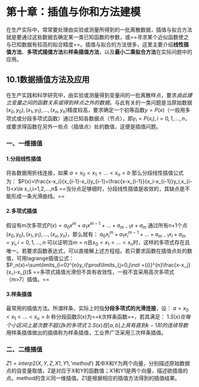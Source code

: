# 第十章：插值与你和方法建模

在生产实际中，常常要处理由实验或测量所得到的一批离散数据，插值与拟合方法就是要通过这些数据去确定某一类已知函数的参数，或==寻求某个近似函数使之与已知数据有较高的拟合精度==。插值与拟合的方法很多，这里主要介绍**线性插值方法**、**多项式插值方法**和**样条插值方法**，以及**最小二乘拟合方法**在实际问题中的应用。

## 10.1数据插值方法及应用

在生产实践和科学研究中，由实验或测量得到变量间的一批离散样点，要求*由此建立变量之间的函数关系或得到样点之外的数据*。与此有关的一类问题是当原始数据$(x_0,y_0),(x_1,y_1),...,(x_n,y_n)$精度较高，要求确定一个初等函数$y=P(x)$（一般用多项式或分段多项式函数）通过已知各数据点（节点），即$y_i=P(x_i),i=0,1,...,n$，或要求得函数在另外一些点（插值点）处的数值，这便是插值问题。

### 一、一维插值

#### 1.分段线性插值

将各数据用折线连接，如果
$a=x_0<x_1<...<x_n=b$
那么分段线性插值公式为：
$P(x)=\frac{x-x_i}{x_{i-1}-x_i}y_{i-1}+\frac{x-x_{i-1}}{x_i-x_{i-1}}y_i,x_{i-1}<x\le x_i,i=1,2,...,n$
==当分点足够细时，分段线性插值是收敛的，其缺点是不能形成一条光滑曲线。==

#### 2.多项式插值

假设有m次多项式$P(x)=a_0x^m+a_1x^{m-1}+...+a_{m-1}x+a_m$
通过所有n+1个点$(x_0,y_0),(x_1,y_1),...,(x_n,y_n)$，那么就有：
$a_0x_i^m+a_1x_i^{m-1}+...+a_{m-1}x_i+a_m=y_i,i=0,1,...,n$
可以证明当$m=n$且$x_0<x_1<...<x_n$时，这样的多项式存在且唯一。若要求函数表达式，可以直接解上述方程组。若只要求函数在插值点处的数值，可用lagrange插值公式：
$P_n(x)=\sum\limits_{i=0}^{n}y_i(\prod\limits_{j=0,j\not ={i}}^{n}\frac{x-x_j}{x_i-x_j})$
==多项式插值光滑但不具有收敛性，一般不宜采用高次多项式（m>7）插值。==

#### 3.样条插值

最常用的插值方法。所谓样条，实际上时指**分段多项式的光滑连接**，设：
$a=x_0<x_1<...<x_n=b$
称分段函数$S(x)$为==k次样条函数==，若其满足：
1.$S(x)在每个小区间上是次数不超过k的多项式$
2.$S(x)在[a,b]上具有直到k-1阶的连续导数$
用样条插值做出的插值称为样条插值，工业界广泛采用三次样条插值。

### 二、二维插值

$Z1=interp2(X,Y,Z,X1,Y1,'method')$
其中X和Y为两个向量，分别描述原始数据点的自变量取值，Z是对应于X和Y的函数值；X1和Y1是两个向量，描述欲插值的点。method的含义同一维插值。Z1是根据相应的插值方法得到的插值结果。